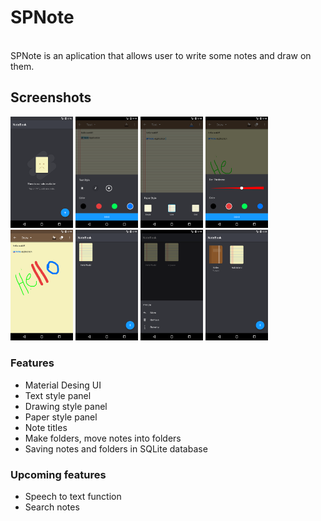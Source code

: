 # SPNote

<br>
SPNote is an aplication that allows user to write some notes and draw on them.


## Screenshots
[<img src="https://raw.githubusercontent.com/FarshidABZ/SPNote//master/art/empty-state.png" width=100>](https://raw.githubusercontent.com/FarshidABZ/SPNote//master/art/empty-state.png)
[<img src="https://raw.githubusercontent.com/FarshidABZ/SPNote//master/art/text-style.png" width=100>](https://raw.githubusercontent.com/FarshidABZ/SPNote//master/art/text-style.png)
[<img src="https://raw.githubusercontent.com/FarshidABZ/SPNote//master/art/paper-style.png" width=100>](https://raw.githubusercontent.com/FarshidABZ/SPNote//master/art/paper-style.png)
[<img src="https://raw.githubusercontent.com/FarshidABZ/SPNote//master/art/drawing-style.png" width=100>](https://raw.githubusercontent.com/FarshidABZ/SPNote//master/art/drawing-style.png)
[<img src="https://raw.githubusercontent.com/FarshidABZ/SPNote//master/art/document.png" width=100>](https://raw.githubusercontent.com/FarshidABZ/SPNote//master/art/document.png)
[<img src="https://raw.githubusercontent.com/FarshidABZ/SPNote//master/art/home.png" width=100>](https://raw.githubusercontent.com/FarshidABZ/SPNote//master/art/home.png)
[<img src="https://raw.githubusercontent.com/FarshidABZ/SPNote//master/art/more-action.png" width=100>](https://raw.githubusercontent.com/FarshidABZ/SPNote//master/art/more-action.png)
[<img src="https://raw.githubusercontent.com/FarshidABZ/SPNote//master/art/doc-folder.png" width=100>](https://raw.githubusercontent.com/FarshidABZ/SPNote//master/art/doc-folder.png)


### Features
- Material Desing UI
- Text style panel
- Drawing style panel
- Paper style panel
- Note titles
- Make folders, move notes into folders
- Saving notes and folders in SQLite database

### Upcoming features
- Speech to text function
- Search notes
